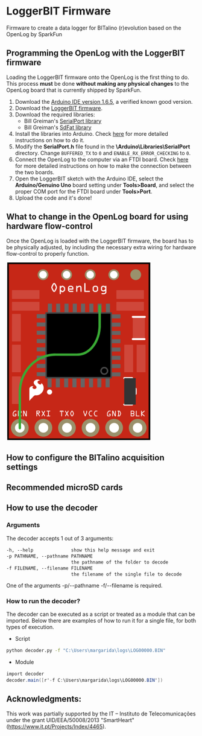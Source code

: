 # LoggerBIT Firmware
Firmware to create a data logger for BITalino (r)evolution based on the OpenLog by SparkFun

## Programming the OpenLog with the LoggerBIT firmware
Loading the LoggerBIT firmware onto the OpenLog is the first thing to do. This process **must** be done **without making any physical changes** to the OpenLog board that is currently shipped by SparkFun. 

1. Download the [Arduino IDE version 1.6.5](https://www.arduino.cc/en/Main/OldSoftwareReleases), a verified known good version.
2. Download the [LoggerBIT firmware](https://github.com/BITalinoWorld/firmware-loggerbit/blob/master/LoggerBIT_BIN.ino).
3. Download the required libraries:
   * Bill Greiman's [SerialPort library](https://github.com/greiman/SerialPort)
   * Bill Greiman's [SdFat library](https://github.com/greiman/SdFat)
4. Install the libraries into Arduino. Check [here](https://www.arduino.cc/en/Guide/Libraries) for more detailed instructions on how to do it.
5. Modify the **SerialPort.h** file found in the **\Arduino\Libraries\SerialPort** directory. Change `BUFFERED_TX` to `0` and `ENABLE_RX_ERROR_CHECKING` to `0`.
6. Connect the OpenLog to the computer via an FTDI board. Check [here](https://learn.sparkfun.com/tutorials/openlog-hookup-guide#hardware-hookup) for more detailed instructions on how to make the connection between the two boards.
7. Open the LoggerBIT sketch with the Arduino IDE, select the **Arduino/Genuino Uno** board setting under **Tools>Board**, and select the proper COM port for the FTDI board under **Tools>Port**.
8. Upload the code and it's done!

## What to change in the OpenLog board for using hardware flow-control
Once the OpenLog is loaded with the LoggerBIT firmware, the board has to be physically adjusted, by including the necessary extra wiring for hardware flow-control to properly function.

<img src="https://github.com/BITalinoWorld/firmware-loggerbit/blob/master/docs/images/OpenLog_Flow_Control.png" width="384">

## How to configure the BITalino acquisition settings

## Recommended microSD cards

## How to use the decoder

### Arguments

The decoder accepts 1 out of 3 arguments:

```
-h, --help              show this help message and exit
-p PATHNAME, --pathname PATHNAME
                        the pathname of the folder to decode
-f FILENAME, --filename FILENAME
                        the filename of the single file to decode
```
One of the arguments -p/--pathname -f/--filename is required.

### How to run the decoder?
The decoder can be executed as a script or treated as a module that can be imported. Below there are examples of how to run it for a single file, for both types of execution.  

* Script
```bash
python decoder.py -f "C:\Users\margarida\logs\LOG00000.BIN"
```

* Module
```c#
import decoder
decoder.main([r'-f C:\Users\margarida\logs\LOG00000.BIN'])
```

## Acknowledgments:
This work was partially supported by the IT – Instituto de Telecomunicações under the grant UID/EEA/50008/2013 "SmartHeart" (https://www.it.pt/Projects/Index/4465).
